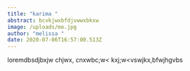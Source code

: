 ```yaml
---
title: "karima "
abstract: bcvkjwxbfdjvwwxbkxw
image: /uploads/me.jpg
author: "melissa "
date: 2020-07-06T16:57:00.513Z
---
```

loremdbsdjbxjw chjwx, cnxwbc;w< kxj;w<vswjkx,bfwjhgvbs